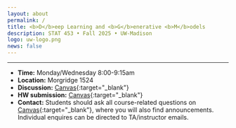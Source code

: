 ```yaml
---
layout: about
permalink: /
title: <b>D</b>eep Learning and <b>G</b>enerative <b>M</b>odels
description: STAT 453 • Fall 2025 • UW-Madison
logo: uw-logo.png
news: false
---
```


---

- **Time:** Monday/Wednesday 8:00-9:15am
- **Location:** Morgridge 1524
- **Discussion:** [Canvas](https://canvas.wisc.edu/courses/479352){:target="\_blank"}
- **HW submission:** [Canvas](<(https://canvas.wisc.edu/courses/479352)>){:target="\_blank"}
- **Contact:** Students should ask all course-related questions on [Canvas](https://canvas.wisc.edu/courses/479352){:target="\_blank"}, where you will also find announcements. Individual enquires can be directed to TA/instructor emails.
